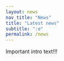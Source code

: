 ```yaml
---
layout: news
nav_title: "News"
title: "Latest news"
subtitle: ":o"
permalink: /news
---
```


Important intro text!!!
